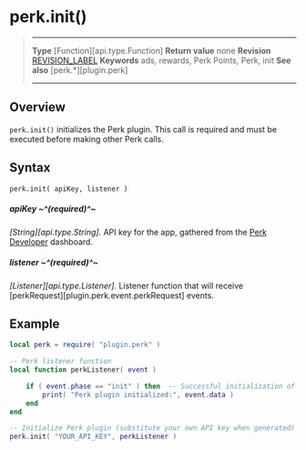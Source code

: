 # perk.init()

> --------------------- ------------------------------------------------------------------------------------------
> __Type__              [Function][api.type.Function]
> __Return value__      none
> __Revision__          [REVISION_LABEL](REVISION_URL)
> __Keywords__          ads, rewards, Perk Points, Perk, init
> __See also__          [perk.*][plugin.perk]
> --------------------- ------------------------------------------------------------------------------------------


## Overview

`perk.init()` initializes the Perk plugin. This call is required and must be executed before making other Perk calls.


## Syntax

	perk.init( apiKey, listener )

##### apiKey ~^(required)^~
_[String][api.type.String]._ API key for the app, gathered from the [Perk Developer](http://developers.perk.com) dashboard.

##### listener ~^(required)^~
_[Listener][api.type.Listener]._ Listener function that will receive [perkRequest][plugin.perk.event.perkRequest] events.


## Example

``````lua
local perk = require( "plugin.perk" )

-- Perk listener function
local function perkListener( event )

    if ( event.phase == "init" ) then  -- Successful initialization of Perk plugin
		print( "Perk plugin initialized:", event.data )
    end
end

-- Initialize Perk plugin (substitute your own API key when generated)
perk.init( "YOUR_API_KEY", perkListener )
``````
